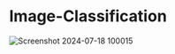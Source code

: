 # Image-Classification

![Screenshot 2024-07-18 100015](https://github.com/user-attachments/assets/41a718a4-4123-4e44-81d7-0660eb3d6e06)

